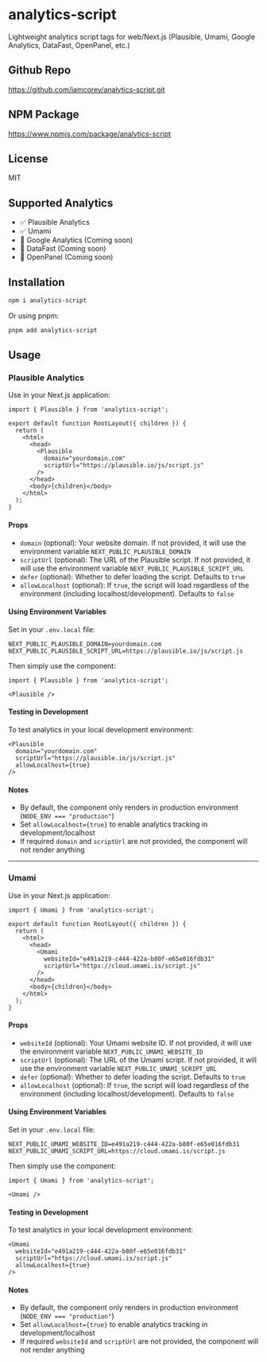 # analytics-script

Lightweight analytics script tags for web/Next.js (Plausible, Umami, Google Analytics, DataFast, OpenPanel, etc.)

## Github Repo
https://github.com/iamcorey/analytics-script.git

## NPM Package
https://www.npmjs.com/package/analytics-script

## License

MIT

## Supported Analytics

- ✅ Plausible Analytics
- ✅ Umami
- 🚧 Google Analytics (Coming soon)
- 🚧 DataFast (Coming soon)
- 🚧 OpenPanel (Coming soon)

## Installation

```bash
npm i analytics-script
```

Or using pnpm:

```bash
pnpm add analytics-script
```

## Usage

### Plausible Analytics

Use in your Next.js application:

```tsx
import { Plausible } from 'analytics-script';

export default function RootLayout({ children }) {
  return (
    <html>
      <head>
        <Plausible 
          domain="yourdomain.com" 
          scriptUrl="https://plausible.io/js/script.js"
        />
      </head>
      <body>{children}</body>
    </html>
  );
}
```

#### Props

- `domain` (optional): Your website domain. If not provided, it will use the environment variable `NEXT_PUBLIC_PLAUSIBLE_DOMAIN`
- `scriptUrl` (optional): The URL of the Plausible script. If not provided, it will use the environment variable `NEXT_PUBLIC_PLAUSIBLE_SCRIPT_URL`
- `defer` (optional): Whether to defer loading the script. Defaults to `true`
- `allowLocalhost` (optional): If `true`, the script will load regardless of the environment (including localhost/development). Defaults to `false`

#### Using Environment Variables

Set in your `.env.local` file:

```env
NEXT_PUBLIC_PLAUSIBLE_DOMAIN=yourdomain.com
NEXT_PUBLIC_PLAUSIBLE_SCRIPT_URL=https://plausible.io/js/script.js
```

Then simply use the component:

```tsx
import { Plausible } from 'analytics-script';

<Plausible />
```

#### Testing in Development

To test analytics in your local development environment:

```tsx
<Plausible 
  domain="yourdomain.com" 
  scriptUrl="https://plausible.io/js/script.js"
  allowLocalhost={true}
/>
```

#### Notes

- By default, the component only renders in production environment (`NODE_ENV === "production"`)
- Set `allowLocalhost={true}` to enable analytics tracking in development/localhost
- If required `domain` and `scriptUrl` are not provided, the component will not render anything

---

### Umami

Use in your Next.js application:

```tsx
import { Umami } from 'analytics-script';

export default function RootLayout({ children }) {
  return (
    <html>
      <head>
        <Umami 
          websiteId="e491a219-c444-422a-b80f-e65e016fdb31" 
          scriptUrl="https://cloud.umami.is/script.js"
        />
      </head>
      <body>{children}</body>
    </html>
  );
}
```

#### Props

- `websiteId` (optional): Your Umami website ID. If not provided, it will use the environment variable `NEXT_PUBLIC_UMAMI_WEBSITE_ID`
- `scriptUrl` (optional): The URL of the Umami script. If not provided, it will use the environment variable `NEXT_PUBLIC_UMAMI_SCRIPT_URL`
- `defer` (optional): Whether to defer loading the script. Defaults to `true`
- `allowLocalhost` (optional): If `true`, the script will load regardless of the environment (including localhost/development). Defaults to `false`

#### Using Environment Variables

Set in your `.env.local` file:

```env
NEXT_PUBLIC_UMAMI_WEBSITE_ID=e491a219-c444-422a-b80f-e65e016fdb31
NEXT_PUBLIC_UMAMI_SCRIPT_URL=https://cloud.umami.is/script.js
```

Then simply use the component:

```tsx
import { Umami } from 'analytics-script';

<Umami />
```

#### Testing in Development

To test analytics in your local development environment:

```tsx
<Umami 
  websiteId="e491a219-c444-422a-b80f-e65e016fdb31" 
  scriptUrl="https://cloud.umami.is/script.js"
  allowLocalhost={true}
/>
```

#### Notes

- By default, the component only renders in production environment (`NODE_ENV === "production"`)
- Set `allowLocalhost={true}` to enable analytics tracking in development/localhost
- If required `websiteId` and `scriptUrl` are not provided, the component will not render anything

